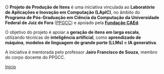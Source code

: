 O **Projeto de Produção de Itens** é uma iniciativa vinculada ao **Laboratório de Aplicações e Inovação em Computação (LApIC)**, no âmbito do **Programa de Pós-Graduação em Ciência da Computação da Universidade Federal de Juiz de Fora** ([PPGCC](https://www2.ufjf.br/pgcc/)) e apoiado pela **[Fundação CAEd](https://fundacaocaed.org.br)**.

O objetivo do projeto é apoiar a **geração de itens em larga escala**, utilizando técnicas de **inteligência artificial**, como **aprendizado de máquina**, **modelos de linguagem de grande porte (LLMs)** e **IA generativa**.

A iniciativa é mentorada pelo professor **Jairo Francisco de Souza**, membro do corpo docente do PPGCC.

[Inicio](../README.md)